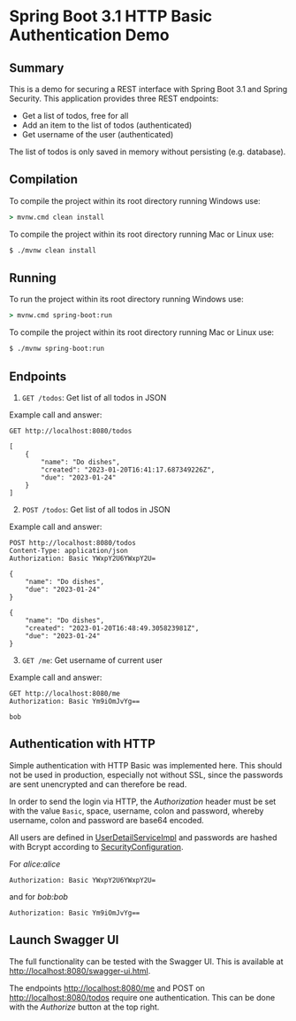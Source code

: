 # Spring Boot 3.1 HTTP Basic Authentication Demo

## Summary

This is a demo for securing a REST interface with Spring Boot 3.1 and Spring Security.
This application provides three REST endpoints:

* Get a list of todos, free for all
* Add an item to the list of todos (authenticated)
* Get username of the user (authenticated)

The list of todos is only saved in memory without persisting (e.g. database). 

## Compilation

To compile the project within its root directory running Windows use:

```cmd
> mvnw.cmd clean install
```

To compile the project within its root directory running Mac or Linux use:

```bash
$ ./mvnw clean install
```

## Running

To run the project within its root directory running Windows use:

```cmd
> mvnw.cmd spring-boot:run
```

To compile the project within its root directory running Mac or Linux use:

```bash
$ ./mvnw spring-boot:run
```

## Endpoints

1. `GET /todos`: Get list of all todos in JSON

Example call and answer:
```http request
GET http://localhost:8080/todos

[
    {
        "name": "Do dishes",
        "created": "2023-01-20T16:41:17.687349226Z",
        "due": "2023-01-24"
    }
]
```

2. `POST /todos`: Get list of all todos in JSON

Example call and answer:
```http request
POST http://localhost:8080/todos
Content-Type: application/json
Authorization: Basic YWxpY2U6YWxpY2U=

{
    "name": "Do dishes",
    "due": "2023-01-24"
}

{
    "name": "Do dishes",
    "created": "2023-01-20T16:48:49.305823981Z",
    "due": "2023-01-24"
}
```

3. `GET /me`: Get username of current user

Example call and answer:
```http request
GET http://localhost:8080/me
Authorization: Basic Ym9iOmJvYg==

bob
```

## Authentication with HTTP

Simple authentication with HTTP Basic was implemented here. This should not be used in production,
especially not without SSL, since the passwords are sent unencrypted and can therefore be read.

In order to send the login via HTTP, the *Authorization* header must be set with the value `Basic`,
space, username, colon and password, whereby username, colon and password are base64 encoded.

All users are defined in [UserDetailServiceImpl](src/main/java/com/example/authenticationdemo/service/UserDetailServiceImpl.java)
and passwords are hashed with Bcrypt according to [SecurityConfiguration](src/main/java/com/example/authenticationdemo/config/SecurityConfiguration.java).

For *alice:alice*
```http request
Authorization: Basic YWxpY2U6YWxpY2U=
```
and for *bob:bob*
```http request
Authorization: Basic Ym9iOmJvYg==
```

## Launch Swagger UI

The full functionality can be tested with the Swagger UI. This is
available at <http://localhost:8080/swagger-ui.html>.

The endpoints <http://localhost:8080/me> and POST on <http://localhost:8080/todos> require one
authentication. This can be done with the *Authorize* button at the top right.
